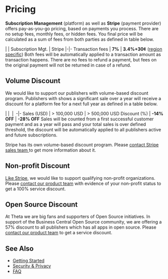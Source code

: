 # Pricing
**Subscription Management** (platform) as well as **Stripe** (payment provider) offers pay-as-you-go pricing, based on payments you process. There are no setup fees, monthly fees, or hidden fees. You final price will be calculated as a sum of fees from both parties as defined in table below. 

| | Subscription Mgt. | Stripe
|-|-
Transaction fees | **7%** | **3.4%+30¢** ([region specific](https://stripe.com/pricing))
Both fees will be automatically applied to a transaction amount as transaction happens. There are no fees to refund a payment, but fees on the original payment will not be returned in case of a refund.
## Volume Discount
We would like to support our publishers with volume-based discount program. Publishers with shows a significant sale over a year will receive a discount for a platform fee for a next full year as defined in a table below.

| | <img src="https://s28.postimg.cc/ju5bnc3x9/plane.png" alt="" class="pricing-img"> | <img src="https://s21.postimg.cc/tpm0cge4n/space-ship.png" alt="" class="pricing-img">
-|-
Sales (USD) | > 100,000 USD | > 500,000 USD
Discount (%) | **-14% OFF** | **-28% OFF**
Sales will be counted from a first successful customer payment and as a year will pass and your total sales is over defined threshold, the discount will be automatically applied to all publishers active and future subscriptions. 

Stripe has its own volume-based discount program. Please [contact Stripe sales team ](https://stripe.com/en-nz/contact/sales)to get more information about it. 
## Non-profit Discount
[Like Stripe](https://support.stripe.com/questions/fee-discount-for-nonprofit-organizations), we would like to support qualifying non-profit organizations. Please [contact our product team](mailto:d365support@theta.co.nz?subject=SM%20for%20nonprofit%20discount%20request) with evidence of your non-profit status to get a 100% service discount.
## Open Source Discount
At Theta we are big fans and supporters of Open Source initiatives. In support of the Business Central Open Source community, we are offering a 57% discount to all publishers which has all apps in open source. Please [contact our product team](mailto:d365support@theta.co.nz?subject=SM%20for%20open%20source%20discount%20request) to get a service discount.
## See Also
- [Getting Started](GettingStarted.md)
- [Security & Privacy](Overview/Security&Privacy.md)
- [FAQ](FAQ.md)
